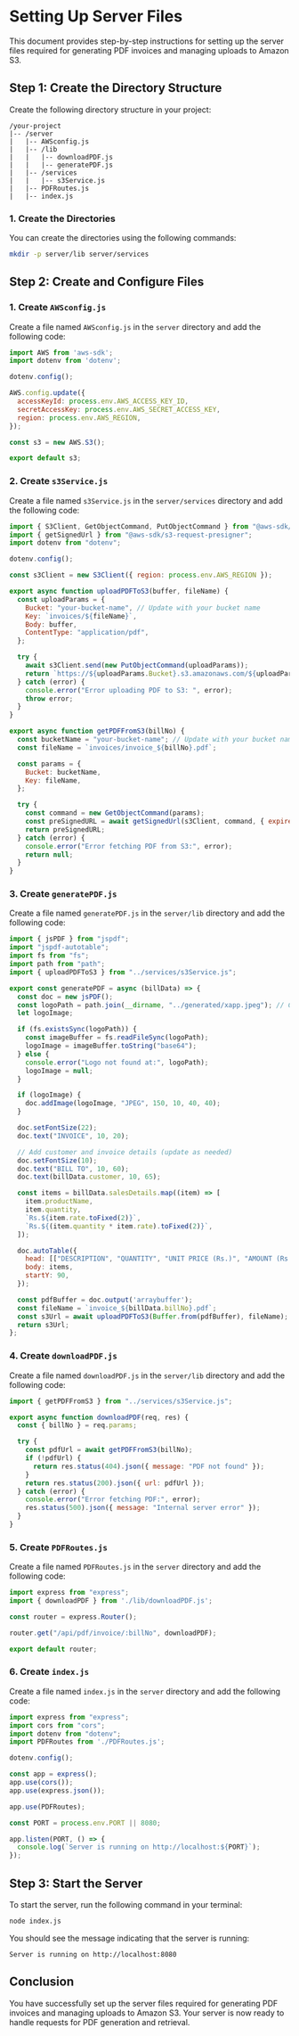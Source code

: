 
# Setting Up Server Files

This document provides step-by-step instructions for setting up the server files required for generating PDF invoices and managing uploads to Amazon S3.

## Step 1: Create the Directory Structure

Create the following directory structure in your project:

```
/your-project
|-- /server
|   |-- AWSconfig.js
|   |-- /lib
|   |   |-- downloadPDF.js
|   |   |-- generatePDF.js
|   |-- /services
|   |   |-- s3Service.js
|   |-- PDFRoutes.js
|   |-- index.js
```

### 1. Create the Directories

You can create the directories using the following commands:

```bash
mkdir -p server/lib server/services
```

## Step 2: Create and Configure Files

### 1. Create `AWSconfig.js`

Create a file named `AWSconfig.js` in the `server` directory and add the following code:

```javascript
import AWS from 'aws-sdk';
import dotenv from 'dotenv';

dotenv.config();

AWS.config.update({
  accessKeyId: process.env.AWS_ACCESS_KEY_ID,
  secretAccessKey: process.env.AWS_SECRET_ACCESS_KEY,
  region: process.env.AWS_REGION,
});

const s3 = new AWS.S3();

export default s3;
```

### 2. Create `s3Service.js`

Create a file named `s3Service.js` in the `server/services` directory and add the following code:

```javascript
import { S3Client, GetObjectCommand, PutObjectCommand } from "@aws-sdk/client-s3";
import { getSignedUrl } from "@aws-sdk/s3-request-presigner";
import dotenv from "dotenv";

dotenv.config();

const s3Client = new S3Client({ region: process.env.AWS_REGION });

export async function uploadPDFToS3(buffer, fileName) {
  const uploadParams = {
    Bucket: "your-bucket-name", // Update with your bucket name
    Key: `invoices/${fileName}`,
    Body: buffer,
    ContentType: "application/pdf",
  };

  try {
    await s3Client.send(new PutObjectCommand(uploadParams));
    return `https://${uploadParams.Bucket}.s3.amazonaws.com/${uploadParams.Key}`;
  } catch (error) {
    console.error("Error uploading PDF to S3: ", error);
    throw error;
  }
}

export async function getPDFFromS3(billNo) {
  const bucketName = "your-bucket-name"; // Update with your bucket name
  const fileName = `invoices/invoice_${billNo}.pdf`;

  const params = {
    Bucket: bucketName,
    Key: fileName,
  };

  try {
    const command = new GetObjectCommand(params);
    const preSignedURL = await getSignedUrl(s3Client, command, { expiresIn: 60 * 5 });
    return preSignedURL;
  } catch (error) {
    console.error("Error fetching PDF from S3:", error);
    return null;
  }
}
```

### 3. Create `generatePDF.js`

Create a file named `generatePDF.js` in the `server/lib` directory and add the following code:

```javascript
import { jsPDF } from "jspdf";
import "jspdf-autotable";
import fs from "fs";
import path from "path";
import { uploadPDFToS3 } from "../services/s3Service.js";

export const generatePDF = async (billData) => {
  const doc = new jsPDF();
  const logoPath = path.join(__dirname, "../generated/xapp.jpeg"); // Correct path to your logo
  let logoImage;

  if (fs.existsSync(logoPath)) {
    const imageBuffer = fs.readFileSync(logoPath);
    logoImage = imageBuffer.toString("base64");
  } else {
    console.error("Logo not found at:", logoPath);
    logoImage = null;
  }

  if (logoImage) {
    doc.addImage(logoImage, "JPEG", 150, 10, 40, 40);
  }

  doc.setFontSize(22);
  doc.text("INVOICE", 10, 20);

  // Add customer and invoice details (update as needed)
  doc.setFontSize(10);
  doc.text("BILL TO", 10, 60);
  doc.text(billData.customer, 10, 65);

  const items = billData.salesDetails.map((item) => [
    item.productName,
    item.quantity,
    `Rs.${item.rate.toFixed(2)}`,
    `Rs.${(item.quantity * item.rate).toFixed(2)}`,
  ]);

  doc.autoTable({
    head: [["DESCRIPTION", "QUANTITY", "UNIT PRICE (Rs.)", "AMOUNT (Rs.)"]],
    body: items,
    startY: 90,
  });

  const pdfBuffer = doc.output('arraybuffer');
  const fileName = `invoice_${billData.billNo}.pdf`;
  const s3Url = await uploadPDFToS3(Buffer.from(pdfBuffer), fileName);
  return s3Url;
};
```

### 4. Create `downloadPDF.js`

Create a file named `downloadPDF.js` in the `server/lib` directory and add the following code:

```javascript
import { getPDFFromS3 } from "../services/s3Service.js";

export async function downloadPDF(req, res) {
  const { billNo } = req.params;

  try {
    const pdfUrl = await getPDFFromS3(billNo);
    if (!pdfUrl) {
      return res.status(404).json({ message: "PDF not found" });
    }
    return res.status(200).json({ url: pdfUrl });
  } catch (error) {
    console.error("Error fetching PDF:", error);
    res.status(500).json({ message: "Internal server error" });
  }
}
```

### 5. Create `PDFRoutes.js`

Create a file named `PDFRoutes.js` in the `server` directory and add the following code:

```javascript
import express from "express";
import { downloadPDF } from './lib/downloadPDF.js';

const router = express.Router();

router.get("/api/pdf/invoice/:billNo", downloadPDF);

export default router;
```

### 6. Create `index.js`

Create a file named `index.js` in the `server` directory and add the following code:

```javascript
import express from "express";
import cors from "cors";
import dotenv from "dotenv";
import PDFRoutes from './PDFRoutes.js';

dotenv.config();

const app = express();
app.use(cors());
app.use(express.json());

app.use(PDFRoutes);

const PORT = process.env.PORT || 8080;

app.listen(PORT, () => {
  console.log(`Server is running on http://localhost:${PORT}`);
});
```

## Step 3: Start the Server

To start the server, run the following command in your terminal:

```bash
node index.js
```

You should see the message indicating that the server is running:

```
Server is running on http://localhost:8080
```

## Conclusion

You have successfully set up the server files required for generating PDF invoices and managing uploads to Amazon S3. Your server is now ready to handle requests for PDF generation and retrieval.
